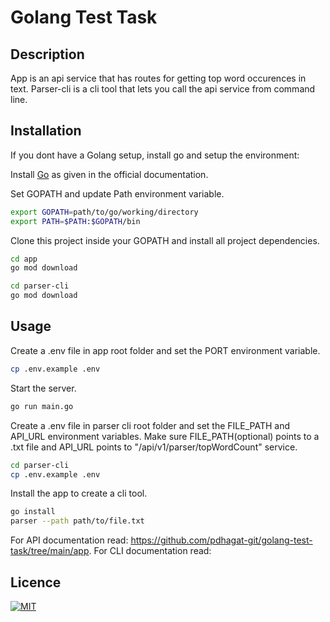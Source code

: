 # Golang Test Task

## Description
App is an api service that has routes for getting top word occurences in text.
Parser-cli is a cli tool that lets you call the api service from command line. 

## Installation
If you dont have a Golang setup, install go and setup the environment: 

Install [Go](https://go.dev/doc/install) as given in the official documentation.

Set GOPATH and update Path environment variable.

```bash
export GOPATH=path/to/go/working/directory
export PATH=$PATH:$GOPATH/bin
```

Clone this project inside your GOPATH and install all project dependencies.

```bash
cd app
go mod download
```

```bash
cd parser-cli
go mod download
```
## Usage
Create a .env file in app root folder and set the PORT environment variable.

```bash
cp .env.example .env
```

Start the server.

```bash
go run main.go

```

Create a .env file in parser cli root folder and set the FILE_PATH and API_URL environment variables. Make sure FILE_PATH(optional) points to a .txt file and API_URL points to "/api/v1/parser/topWordCount" service.

```bash
cd parser-cli
cp .env.example .env
```

Install the app to create a cli tool. 

```bash
go install
parser --path path/to/file.txt
```

For API documentation read: https://github.com/pdhagat-git/golang-test-task/tree/main/app.
For CLI documentation read: 
## Licence
[![MIT](https://img.shields.io/badge/License-MIT-yellow.svg)](https://opensource.org/licenses/MIT)